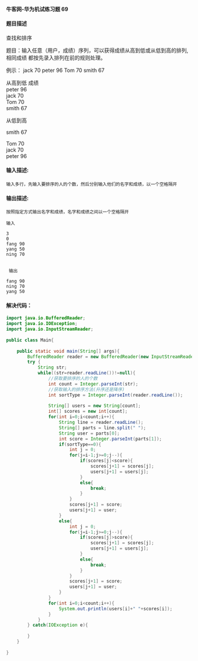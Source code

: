 #### 牛客网-华为机试练习题 69

#### 题目描述

查找和排序

题目：输入任意（用户，成绩）序列，可以获得成绩从高到低或从低到高的排列,相同成绩
      都按先录入排列在前的规则处理。

   例示：
   jack      70
   peter     96
   Tom       70
   smith     67

   从高到低  成绩            
   peter     96    
   jack      70    
   Tom       70    
   smith     67    

   从低到高

   smith     67  

   Tom       70    
   jack      70    
   peter     96      

#### 输入描述:

```
输入多行，先输入要排序的人的个数，然后分别输入他们的名字和成绩，以一个空格隔开
```

#### 输出描述:

```
按照指定方式输出名字和成绩，名字和成绩之间以一个空格隔开

输入

3
0
fang 90
yang 50
ning 70


 输出

fang 90
ning 70
yang 50
```

#### 解决代码：

```java
import java.io.BufferedReader;
import java.io.IOException;
import java.io.InputStreamReader;
      
public class Main{
          
    public static void main(String[] args){
        BufferedReader reader = new BufferedReader(new InputStreamReader(System.in));
        try {
            String str;
            while((str=reader.readLine())!=null){
                //获取要排序的人的个数
                int count = Integer.parseInt(str);
                //获取输入的排序方法(升序还是降序)
                int sortType = Integer.parseInt(reader.readLine());
      
                String[] users = new String[count];
                int[] scores = new int[count];
                for(int i=0;i<count;i++){
                    String line = reader.readLine();
                    String[] parts = line.split(" ");
                    String user = parts[0];
                    int score = Integer.parseInt(parts[1]);
                    if(sortType==0){
                        int j = 0;
                        for(j=i-1;j>=0;j--){
                            if(scores[j]<score){
                                scores[j+1] = scores[j];
                                users[j+1] = users[j];
                            }
                            else{
                                break;
                            }
                        }
                        scores[j+1] = score;
                        users[j+1] = user;
                    }
                    else{
                        int j = 0;
                        for(j=i-1;j>=0;j--){
                            if(scores[j]>score){
                                scores[j+1] = scores[j];
                                users[j+1] = users[j];
                            }
                            else{
                                break;
                            }
                        }
                        scores[j+1] = score;
                        users[j+1] = user;
                    }
                }
                for(int i=0;i<count;i++){
                    System.out.println(users[i]+" "+scores[i]);
                }
            }
        } catch(IOException e){
                  
        }
    }
          
}

```

